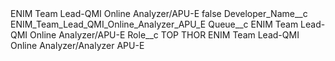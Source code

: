 <?xml version="1.0" encoding="UTF-8"?>
<CustomMetadata xmlns="http://soap.sforce.com/2006/04/metadata" xmlns:xsi="http://www.w3.org/2001/XMLSchema-instance" xmlns:xsd="http://www.w3.org/2001/XMLSchema">
    <label>ENIM Team Lead-QMI Online Analyzer/APU-E</label>
    <protected>false</protected>
    <values>
        <field>Developer_Name__c</field>
        <value xsi:type="xsd:string">ENIM_Team_Lead_QMI_Online_Analyzer_APU_E</value>
    </values>
    <values>
        <field>Queue__c</field>
        <value xsi:type="xsd:string">ENIM Team Lead-QMI Online Analyzer/APU-E</value>
    </values>
    <values>
        <field>Role__c</field>
        <value xsi:type="xsd:string">TOP THOR ENIM Team Lead-QMI Online Analyzer/Analyzer APU-E</value>
    </values>
</CustomMetadata>
